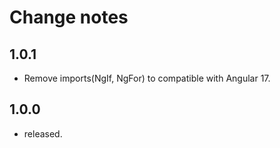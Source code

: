 # Change notes
## 1.0.1

- Remove imports(NgIf, NgFor) to compatible with Angular 17.

## 1.0.0

- released.

